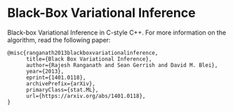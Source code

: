 # Black-Box Variational Inference
Black-box Variational Inference in C-style C++. For more information on the algorithm, read the following paper:
```
@misc{ranganath2013blackboxvariationalinference,
      title={Black Box Variational Inference}, 
      author={Rajesh Ranganath and Sean Gerrish and David M. Blei},
      year={2013},
      eprint={1401.0118},
      archivePrefix={arXiv},
      primaryClass={stat.ML},
      url={https://arxiv.org/abs/1401.0118}, 
}
```
